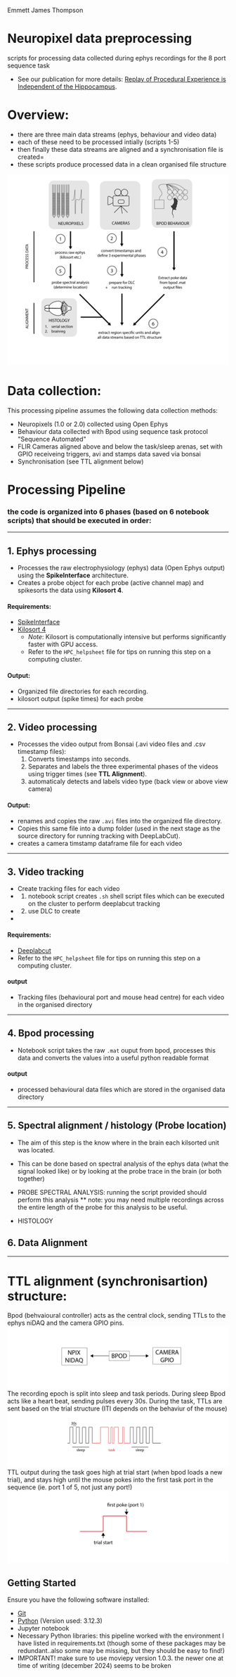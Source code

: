 Emmett James Thompson
# Neuropixel data preprocessing
scripts for processing data collected during ephys recordings for the 8 port sequence task

- See our publication for more details: [Replay of Procedural Experience is Independent of the Hippocampus](https://www.biorxiv.org/content/10.1101/2024.06.05.597547v1.full.pdf).

# Overview: 
- there are three main data streams (ephys, behaviour and video data)
- each of these need to be processed intially (scripts 1-5)
- then finally these data streams are aligned and a synchronisation file is created=
- these scripts produce processed data in a clean organised file structure
  
![Processing pipeline](images/processing_schematic.png)


# Data collection:
This processing pipeline assumes the following data collection methods:
- Neuropixels (1.0 or 2.0) collected using Open Ephys
- Behaviour data collected with Bpod using sequence task protocol "Sequence Automated"
- FLIR Cameras aligned above and below the task/sleep arenas, set with GPIO receiveing triggers, avi and stamps data saved via bonsai
- Synchronisation (see TTL alignment below)

# Processing Pipeline

### the code is organized into 6 phases (based on 6 notebook scripts) that should be executed in order:

---

## 1. Ephys processing
- Processes the raw electrophysiology (ephys) data (Open Ephys output) using the **SpikeInterface** architecture.
- Creates a probe object for each probe (active channel map) and spikesorts the data using **Kilosort 4**.

#### Requirements:
- [SpikeInterface](https://spikeinterface.readthedocs.io/en/stable/)
- [Kilosort 4](https://github.com/MouseLand/Kilosort)
  - *Note*: Kilosort is computationally intensive but performs significantly faster with GPU access.
  - Refer to the `HPC_helpsheet` file for tips on running this step on a computing cluster.

#### Output:
- Organized file directories for each recording.
- kilosort output (spike times) for each probe

---

## 2. Video processing
- Processes the video output from Bonsai (.avi video files and .csv timestamp files):
  1. Converts timestamps into seconds.
  2. Separates and labels the three experimental phases of the videos using trigger times (see **TTL Alignment**).
  3. automaticaly detects and labels video type (back view or above view camera) 

#### Output:
- renames and copies the raw `.avi` files into the organized file directory.
- Copies this same file into a dump folder (used in the next stage as the source directory for running tracking with DeepLabCut).
- creates a camera timstamp dataframe file for each video 

---

## 3. Video tracking
- Create tracking files for each video
- 1. notebook script creates `.sh` shell script files which can be executed on the cluster to perform deeplabcut tracking 
- 2. use DLC to create 
- 
#### Requirements:
- [Deeplabcut](https://deeplabcut.github.io/DeepLabCut/README.html)
- Refer to the `HPC_helpsheet` file for tips on running this step on a computing cluster.

#### output
- Tracking files (behavioural port and mouse head centre) for each video in the organised directory

---

## 4. Bpod processing
- Notebook script takes the raw `.mat` ouput from bpod, processes this data and converts the values into a useful python readable format

#### output
- processed behavioural data files which are stored in the organised data directory

---

## 5. Spectral alignment / histology (Probe location)
-  The aim of this step is the know where in the brain each kilsorted unit was located.
-  This can be done based on spectral analysis of the ephys data (what the signal looked like) or by looking at the probe trace in the brain (or both together)

- PROBE SPECTRAL ANALYSIS: running the script provided should perform this analysis
  ** note: you may need multiple recordings across the entire length of the probe for this analysis to be useful.

- HISTOLOGY


## 6. Data Alignment 

---


  

  

# TTL alignment (synchronisartion) structure: 

Bpod (behvaioural controller) acts as the central clock, sending TTLs to the ephys  niDAQ and the camera GPIO pins. 
![Processing pipeline](images/ttl_clock.png)
The recording epoch is split into sleep and task periods. During sleep Bpod acts like a heart beat, sending pulses every 30s. During the task, TTLs are sent based on the trial structure (ITI depends on the behaviur of the mouse)
![Processing pipeline](images/TTL_task_structure.png)
TTL output during the task goes high at trial start (when bpod loads a new trial), and stays high until the mouse pokes into the first task port in the sequence (ie. port 1 of 5, not just any port!) 
![Processing pipeline](images/task_ttl_relationship.png)

## Getting Started

Ensure you have the following software installed:
- [Git](https://git-scm.com/)
- [Python](https://www.python.org/downloads/)  (Version used: 3.12.3)
- Jupyter notebook
- Necessary Python libraries: this pipeline worked with the environment I have listed in requirements.txt (though some of these packages may be redundant..also some may be missing, but they should be easy to find!)
- IMPORTANT! make sure to use moviepy version 1.0.3. the newer one at time of writing (december 2024) seems to be broken 

